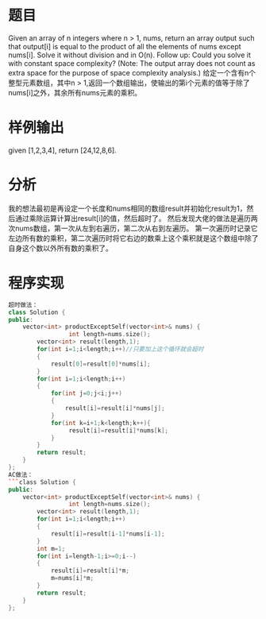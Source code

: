 # 题目
Given an array of n integers where n > 1, nums, return an array output such that output[i] is equal to the product of all the elements of nums except nums[i].
Solve it without division and in O(n).
Follow up:
Could you solve it with constant space complexity? (Note: The output array does not count as extra space for the purpose of space complexity analysis.)
给定一个含有n个整型元素数组，其中n > 1,返回一个数组输出，使输出的第i个元素的值等于除了nums[i]之外，其余所有nums元素的乘积。
# 样例输出
given [1,2,3,4], return [24,12,8,6]. 
# 分析
我的想法最初是再设定一个长度和nums相同的数组result并初始化result为1，然后通过乘除运算计算出result[i]的值，然后超时了。
然后发现大佬的做法是遍历两次nums数组，第一次从左到右遍历，第二次从右到左遍历。
第一次遍历时记录它左边所有数的乘积，第二次遍历时将它右边的数乘上这个乘积就是这个数组中除了自身这个数以外所有数的乘积了。
# 程序实现
```cpp
超时做法：
class Solution {
public:
    vector<int> productExceptSelf(vector<int>& nums) {
                 int length=nums.size();  
        vector<int> result(length,1); 
        for(int i=1;i<length;i++)//只要加上这个循环就会超时
        {
            result[0]=result[0]*nums[i];
        }
        for(int i=1;i<length;i++)  
        {  
            for(int j=0;j<i;j++)
            {
                result[i]=result[i]*nums[j];
            }
            for(int k=i+1;k<length;k++){
                 result[i]=result[i]*nums[k];
            } 
        }  
        return result;  
    }  
};
AC做法：
```class Solution {
public:
    vector<int> productExceptSelf(vector<int>& nums) {
                 int length=nums.size();  
        vector<int> result(length,1);  
        for(int i=1;i<length;i++)  
        {  
            result[i]=result[i-1]*nums[i-1];  
        }  
        int m=1;  
        for(int i=length-1;i>=0;i--)  
        {  
            result[i]=result[i]*m;  
            m=nums[i]*m;  
        }  
        return result;  
    }  
};  
